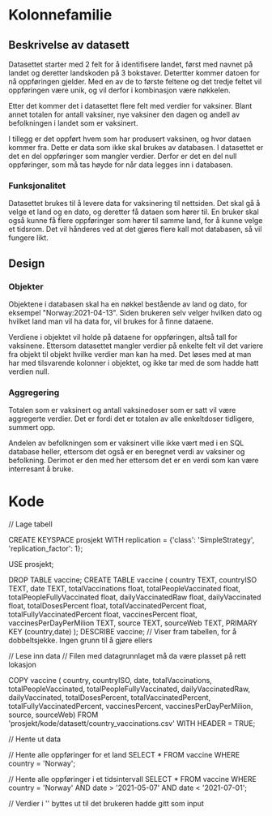 # Kolonnefamilie

## Beskrivelse av datasett
Datasettet starter med 2 felt for å identifisere landet, først med navnet på landet og deretter landskoden på 3 bokstaver. Detertter kommer datoen for nå oppføringen gjelder. Med en av de to første feltene og det tredje feltet vil oppføringen være unik, og vil derfor i kombinasjon være nøkkelen.

Etter det kommer det i datasettet flere felt med verdier for vaksiner. Blant annet totalen for antall vaksiner, nye vaksiner den dagen og andell av befolkningen i landet som er vaksinert.

I tillegg er det oppført hvem som har produsert vaksinen, og hvor dataen kommer fra. Dette er data som ikke skal brukes av databasen. I datasettet er det en del oppføringer som mangler verdier. Derfor er det en del null oppføringer, som må tas høyde for når data legges inn i databasen.

### Funksjonalitet
Datasettet brukes til å levere data for vaksinering til nettsiden. Det skal gå å velge et land og en dato, og deretter få dataen som hører til. En bruker skal også kunne få flere oppføringer som hører til samme land, for å kunne velge et tidsrom. Det vil hånderes ved at det gjøres flere kall mot databasen, så vil fungere likt. 

## Design

### Objekter
Objektene i databasen skal ha en nøkkel bestående av land og dato, for eksempel "Norway:2021-04-13". Siden brukeren selv velger hvilken dato og hvilket land man vil ha data for, vil brukes for å finne dataene.

Verdiene i objektet vil holde på dataene for oppføringen, altså tall for vaksinene. Ettersom datasettet mangler verdier på enkelte felt vil det variere fra objekt til objekt hvilke verdier man kan ha med. Det løses med at man har med tilsvarende kolonner i objektet, og ikke tar med de som hadde hatt verdien null.


### Aggregering
Totalen som er vaksinert og antall vaksinedoser som er satt vil være aggregerte verdier. Det er fordi det er totalen av alle enkeltdoser tidligere, summert opp.

Andelen av befolkningen som er vaksinert ville ikke vært med i en SQL database heller, ettersom det også er en beregnet verdi av vaksiner og befolkning. Derimot er den med her ettersom det er en verdi som kan være interresant å bruke.

# Kode
// Lage tabell

CREATE KEYSPACE prosjekt WITH replication = {'class': 'SimpleStrategy', 'replication_factor': 1};

USE prosjekt;

DROP TABLE vaccine;
CREATE TABLE vaccine (
    country TEXT,
    countryISO TEXT,
    date TEXT,
    totalVaccinations float,
    totalPeopleVaccinated float,
    totalPeopleFullyVaccinated float,
    dailyVaccinatedRaw float,
    dailyVaccinated float,
    totalDosesPercent float,
    totalVaccinatedPercent float,
    totalFullyVaccinatedPercent float,
    vaccinesPercent float,
    vaccinesPerDayPerMilion TEXT,
    source TEXT,
    sourceWeb TEXT,
    PRIMARY KEY (country,date)
);
DESCRIBE vaccine; // Viser fram tabellen, for å dobbeltsjekke. Ingen grunn til å gjøre ellers



// Lese inn data
// Filen med datagrunnlaget må da være plasset på rett lokasjon

COPY vaccine ( country, countryISO, date, totalVaccinations, totalPeopleVaccinated, totalPeopleFullyVaccinated, dailyVaccinatedRaw, dailyVaccinated, totalDosesPercent, totalVaccinatedPercent, totalFullyVaccinatedPercent, vaccinesPercent, vaccinesPerDayPerMilion, source, sourceWeb)
FROM 'prosjekt/kode/datasett/country_vaccinations.csv'
WITH HEADER = TRUE;

// Hente ut data

// Hente alle oppføringer for et land
SELECT * FROM vaccine WHERE country = 'Norway';

// Hente alle oppføringer i et tidsintervall
SELECT * FROM vaccine WHERE country = 'Norway' AND date > '2021-05-07' AND date < '2021-07-01';

// Verdier i '' byttes ut til det brukeren hadde gitt som input